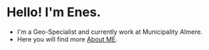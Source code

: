 # Hello! I'm Enes. 

* I'm a Geo-Specialist and currently work at Municipality Almere.
* Here you will find more <a href="https://medemir.github.io/">About ME</a>.
